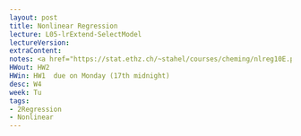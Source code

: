 ```yaml
---
layout: post
title: Nonlinear Regression
lecture: L05-lrExtend-SelectModel
lectureVersion:  
extraContent:
notes: <a href="https://stat.ethz.ch/~stahel/courses/cheming/nlreg10E.pdf"> Useful </a> 
HWout: HW2 
HWin: HW1  due on Monday (17th midnight)
desc: W4
week: Tu
tags:
- 2Regression
- Nonlinear
---
```

